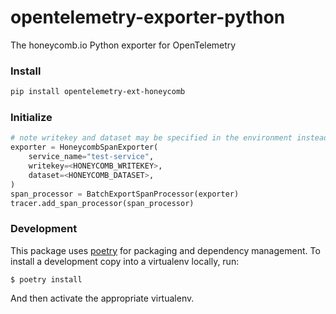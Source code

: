 # opentelemetry-exporter-python
The honeycomb.io Python exporter for OpenTelemetry

### Install

```bash
pip install opentelemetry-ext-honeycomb
```

### Initialize

```python
# note writekey and dataset may be specified in the environment instead
exporter = HoneycombSpanExporter(
	service_name="test-service",
	writekey=<HONEYCOMB_WRITEKEY>,
	dataset=<HONEYCOMB_DATASET>,
)
span_processor = BatchExportSpanProcessor(exporter)
tracer.add_span_processor(span_processor)
```

### Development

This package uses [poetry](https://python-poetry.org/) for packaging and dependency management. To install a development copy into a virtualenv locally, run:

```
$ poetry install
```

And then activate the appropriate virtualenv.
